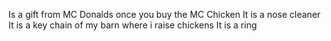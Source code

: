 Is a gift from MC Donalds once you buy the MC Chicken
It is a nose cleaner
It is a key chain of my barn where i raise chickens 
It is a ring
